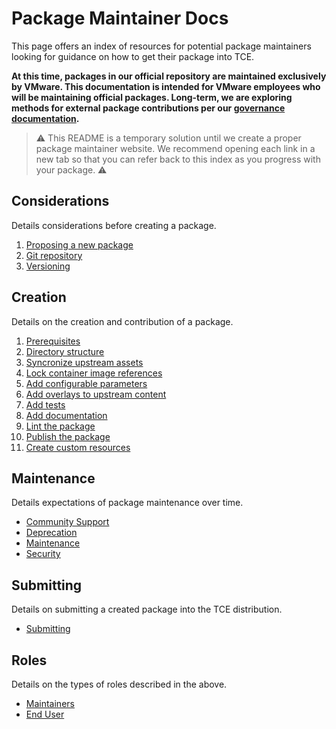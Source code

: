 # Package Maintainer Docs

This page offers an index of resources for potential package maintainers looking
for guidance on how to get their package into TCE.

**At this time, packages in our official repository are maintained exclusively by
VMware. This documentation is intended for VMware employees who will be
maintaining official packages. Long-term, we are exploring methods for external
package contributions per our [governance
documentation](https://github.com/vmware-tanzu/community-edition/blob/main/GOVERNANCE.md).**

> ⚠️ This README is a temporary solution until we create a proper package
maintainer website. We recommend opening each link in a new tab so that you can
refer back to this index as you progress with your package. ⚠️

## Considerations

Details considerations before creating a package.

1. [Proposing a new package](considerations/proposal.md)
1. [Git repository](considerations/git.md)
1. [Versioning](considerations/versioning.md)

## Creation

Details on the creation and contribution of a package.

1. [Prerequisites](creation/prerequisites.md)
1. [Directory structure](creation/directory-structure.md)
1. [Syncronize upstream assets](creation/upstream-content.md)
1. [Lock container image references](creation/image-refs.md)
1. [Add configurable parameters](creation/configuration.md)
1. [Add overlays to upstream content](creation/overlays.md)
1. [Add tests](creation/testing.md)
1. [Add documentation](creation/documentation.md)
1. [Lint the package](creation/linting.md)
1. [Publish the package](creation/publish.md)
1. [Create custom resources](creation/cr-files.md)

## Maintenance

Details expectations of package maintenance over time.

* [Community Support](maintenance/community-support.md)
* [Deprecation](maintenance/deprecation.md)
* [Maintenance](maintenance/maintenance.md)
* [Security](maintenance/security.md)

## Submitting

Details on submitting a created package into the TCE distribution.

* [Submitting](submitting.md)

## Roles

Details on the types of roles described in the above.

* [Maintainers](roles/maintainer.md)
* [End User](roles/end-user.md)
